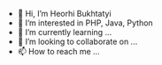 - 👋 Hi, I’m Heorhi Bukhtatyi
- 👀 I’m interested in PHP, Java, Python
- 🌱 I’m currently learning ...
- 💞️ I’m looking to collaborate on ...
- 📫 How to reach me ...

<!---
gbukhtatyi/gbukhtatyi is a ✨ special ✨ repository because its `README.md` (this file) appears on your GitHub profile.
You can click the Preview link to take a look at your changes.
--->
